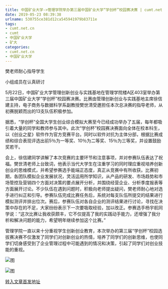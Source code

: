 ```yaml
---
title: 中国矿业大学->管理学院举办第三届中国矿业大学“学创杯”校园赛决赛 | cumt.net.cn
date: 2019-05-23 08:39:38
urlname: 530755ce381d12ca545941979b83711e
tags: 
- cumt.net.cn
- cumt
- 中国矿业大学
- 矿大
categories:
- cumt.net.cn
- 中国矿业大学
---
```



樊老师耐心指导学生

小组成员在认真研讨

5月22日，中国矿业大学管理创新创业与实践基地在管理学院楼A区403室举办第三届中国矿业大学“学创杯”校园赛决赛。比赛由管理创新创业与实践基地主席徐信建主持，电子商务与数据科学系副教授樊世清受邀担任本次总决赛的指导老师，从初赛脱颖而出的13支队伍积极参加。

据悉，“学创杯”全国大学生创业综合模拟大赛至今已经成功举办了五届，每年都吸引着大量的同学和教师参与其中。此次“学创杯”校园赛决赛面向全体在校本科生，以《创业之星》软件作为官方竞赛平台。同时以软件对抗为主体分部，根据比赛成绩和综合表现评选出前5％为一等奖、10％为二等奖、15％为三等奖，并设置鼓励奖若干。

会上，徐信建同学讲解了本次竞赛的主要环节和注意事项，并对参赛队伍表达了祝福。樊世清老师上台致词，他表示当代大学生在注重学习的同时理应重视培养创新创业的思维模式，并希望参赛选手能端正态度，真正从竞赛中有所收获。比赛初期，各团队模拟企业发展状况，灵活运用所学知识，从产品的研发、市场趋势和市场管控及营销四个方面对决策的要点展开分析，并围绕经营企业、分析季度报表等方面展开讨论。不少队伍在遇到问题时，积极向老师提出疑问，樊老师耐心地对选手进行纠正和引导。参赛队伍完成比赛任务后，系统对每支队伍所提交的结果进行模拟测评并排出位次。赛后，参赛队伍对各自企业的测评结果进行讨论，寻找在决策中存在的不足，大家纷纷表示下一次要吸取经验，加以改正。参赛选手杨宇航同学说：“这次比赛让我收获颇丰，它不仅提高了我的实践动手能力，还增强了我分析和解决问题的能力，希望明年继续参加这个比赛。”

管理学院一直以来十分重视学生创新创业教育，本次举办的第三届“学创杯”校园选拔赛决赛不仅激发了同学们对创新创业的热情，培养了同学们的创新思维，也使同学们切身感受到了企业管理过程中可能遇到的情况和决策，引起了同学们对创业技能的重视。



![图](http://xwzx.cumt.edu.cn/_upload/article/images/b0/a4/d74d50f2491987749d55c9f49379/191d4088-72a7-428e-91b3-a86fe67e5a82.jpg)

![图](http://xwzx.cumt.edu.cn/_upload/article/images/b0/a4/d74d50f2491987749d55c9f49379/e3d4d535-0de1-4744-be80-b834d861bfe6.jpg)

[转入文章首发地址](http://xwzx.cumt.edu.cn/07/e3/c523a526307/page.htm)